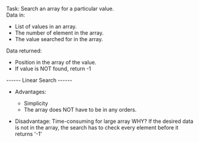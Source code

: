 Task: Search an array for a particular value.<br />
Data in:
  - List of values in an array.
  - The number of element in the array.
  - The value searched for in the array.<br />

Data returned:
  - Position in the array of the value.
  - If value is NOT found, return -1

------ Linear Search ------
- Advantages:
  + Simplicity
  + The array does NOT have to be in any orders.

- Disadvantage: Time-consuming for large array
WHY? If the desired data is not in the array, the search has to check every element before it returns '-1'